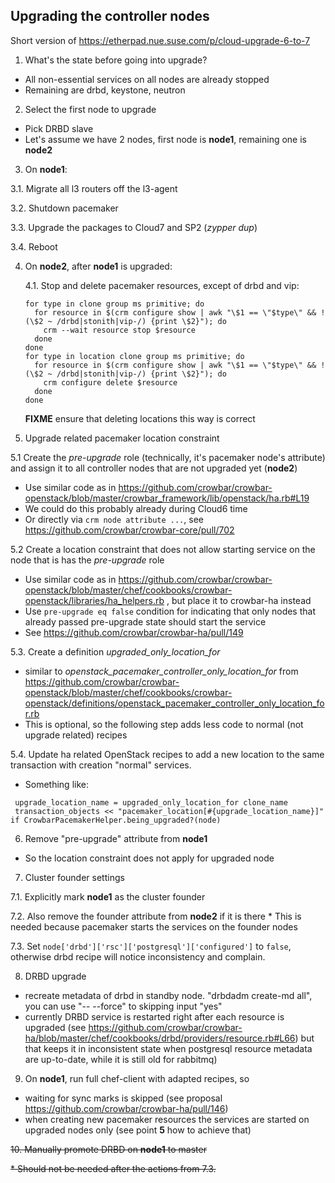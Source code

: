 ## Upgrading the controller nodes

Short version of https://etherpad.nue.suse.com/p/cloud-upgrade-6-to-7

1. What's the state before going into upgrade?
  * All non-essential services on all nodes are already stopped
  * Remaining are drbd, keystone, neutron
  
2. Select the first node to upgrade
  * Pick DRBD slave
  * Let's assume we have 2 nodes, first node is **node1**, remaining one is **node2**

3. On **node1**:

  3.1. Migrate  all l3 routers off the l3-agent
  
  3.2. Shutdown pacemaker
  
  3.3. Upgrade the packages to Cloud7 and SP2 (*zypper dup*)
  
  3.4. Reboot
  
4. On **node2**, after **node1** is upgraded:
  
   4.1. Stop and delete pacemaker resources, except of drbd and vip:
   ```
   for type in clone group ms primitive; do
     for resource in $(crm configure show | awk "\$1 == \"$type\" && ! (\$2 ~ /drbd|stonith|vip-/) {print \$2}"); do
       crm --wait resource stop $resource
     done
   done
   for type in location clone group ms primitive; do
     for resource in $(crm configure show | awk "\$1 == \"$type\" && ! (\$2 ~ /drbd|stonith|vip-/) {print \$2}"); do
       crm configure delete $resource
     done
   done
   ```
   **FIXME** ensure that deleting locations this way is correct

5. Upgrade related pacemaker location constraint

  5.1 Create the *pre-upgrade* role (technically, it's pacemaker node's attribute) and assign it to all controller nodes that are not upgraded yet (**node2**)
   * Use similar code as in https://github.com/crowbar/crowbar-openstack/blob/master/crowbar_framework/lib/openstack/ha.rb#L19
   * We could do this probably already during Cloud6 time
   * Or directly via ``crm node attribute ...``, see https://github.com/crowbar/crowbar-core/pull/702
  
  5.2 Create a location constraint that does not allow starting service on the node that is has the *pre-upgrade* role
   * Use similar code as in https://github.com/crowbar/crowbar-openstack/blob/master/chef/cookbooks/crowbar-openstack/libraries/ha_helpers.rb , but place it to crowbar-ha instead
   * Use ``pre-upgrade eq false`` condition for indicating that only nodes that already passed pre-upgrade state should start the service
   * See https://github.com/crowbar/crowbar-ha/pull/149
  
  5.3. Create a definition *upgraded_only_location_for*
   * similar to *openstack_pacemaker_controller_only_location_for* from https://github.com/crowbar/crowbar-openstack/blob/master/chef/cookbooks/crowbar-openstack/definitions/openstack_pacemaker_controller_only_location_for.rb
   * This is optional, so the following step adds less code to normal (not upgrade related) recipes
  
  5.4. Update ha related OpenStack recipes to add a new location to the same transaction with creation "normal" services.
   * Something like:
  
   ```
    upgrade_location_name = upgraded_only_location_for clone_name
    transaction_objects << "pacemaker_location[#{upgrade_location_name}]" if CrowbarPacemakerHelper.being_upgraded?(node)
   ```
6. Remove "pre-upgrade" attribute from **node1** 

  * So the location constraint does not apply for upgraded node
  
7. Cluster founder settings

  7.1. Explicitly mark **node1** as the cluster founder
  
  7.2. Also remove the founder attribute from **node2** if it is there
    * This is needed because pacemaker starts the services on the founder nodes
    
  7.3. Set ``node['drbd']['rsc']['postgresql']['configured']`` to ``false``, otherwise drbd recipe will notice inconsistency and complain.
  
8. DRBD upgrade

 * recreate metadata of drbd in standby node. "drbdadm create-md all", you can use "-- --force" to skipping input  "yes"
 * currently DRBD service is restarted right after each resource is upgraded (see https://github.com/crowbar/crowbar-ha/blob/master/chef/cookbooks/drbd/providers/resource.rb#L66) but that keeps it in inconsistent state when postgresql resource metadata are up-to-date, while it is still old for rabbitmq)

9. On **node1**, run full chef-client with adapted recipes, so

  * waiting for sync marks is skipped (see proposal https://github.com/crowbar/crowbar-ha/pull/146)
  * when creating new pacemaker resources the services are started on upgraded nodes only (see point **5** how to achieve that)
  
~~10. Manually promote DRBD on **node1** to master~~

 ~~* Should not be needed after the actions from 7.3.~~
